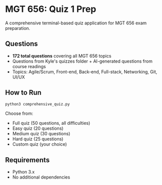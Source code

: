 # MGT 656: Quiz 1 Prep

A comprehensive terminal-based quiz application for MGT 656 exam preparation.

## Questions

- **172 total questions** covering all MGT 656 topics
- Questions from Kyle's quizzes folder + AI-generated questions from course readings
- Topics: Agile/Scrum, Front-end, Back-end, Full-stack, Networking, Git, UI/UX

## How to Run

```bash
python3 comprehensive_quiz.py
```

Choose from:
- Full quiz (50 questions, all difficulties)
- Easy quiz (20 questions)
- Medium quiz (30 questions) 
- Hard quiz (25 questions)
- Custom quiz (your choice)

## Requirements

- Python 3.x
- No additional dependencies
